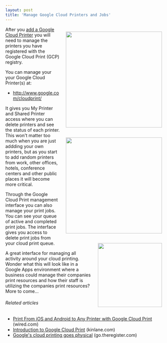 ```yaml
---
layout: post
title: 'Manage Google Cloud Printers and Jobs'
---
```

<a href="http://www.google.com/cloudprint/" target="_blank"><img style="padding: 15px;" src="http://kinlane-productions.s3.amazonaws.com/google-cloud-print/google-cloud-print-manage-printers.png" alt="" width="300" align="right" /></a>After you <a href="http://www.google.com/chrome/intl/en/p/cloudprint.html" target="_blank">add a Google Cloud Printer</a> you will need to manage the printers you have registered with the Google Cloud Print (GCP) registry.<p></p>
You can manage your your Google Cloud Printer(s) at:
<ul class="mainlist">
	<li><a href="http://www.google.com/cloudprint/" target="_blank">http://www.google.com/cloudprint/</a></li>
</ul>
It gives you My Printer and Shared Printer access where you can delete printers and see the status of each printer.
<a href="http://www.google.com/cloudprint/" target="_blank"><img style="padding: 15px;" src="http://kinlane-productions.s3.amazonaws.com/google-cloud-print/google-cloud-print-manage-print-jobs.png" alt="" width="300" align="right" /></a>
This won't matter too much when you are just addding your own printers, but as you start to add random printers from work, other offices, hotels, conference centers and other public places it will become more critical.<p></p>
Through the Google Cloud Print management interface you can also manage your print jobs.
<a href="http://www.mimeo.com/" target="_blank"><img style="padding: 15px;" src="http://kinlane-productions.s3.amazonaws.com/mimeo-logo.jpg" alt="" width="200" align="right" /></a>
You can see your queue of active and completed print jobs. The interface gives you access to delete print jobs from your cloud print queue.<p></p>
A great interface for managing all activity around your cloud printing. Wonder what this will look like in a Google Apps environment where a business could manage their companies print resources and how their staff is utilizing the companies print resources? More to come...
<h6 class="zemanta-related-title" style="font-size: 1em;">Related articles</h6>
<ul class="zemanta-article-ul">
	<li class="zemanta-article-ul-li"><a href="http://www.wired.com/gadgetlab/2011/01/print-from-ios-and-android-to-any-printer-with-google-cloud-print/">Print From iOS and Android to Any Printer with Google Cloud Print</a> (wired.com)</li>
	<li class="zemanta-article-ul-li"><a href="http://www.kinlane.com/2011/02/introduction-to-google-cloud-print/">Introduction to Google Cloud Print</a> (kinlane.com)</li>
	<li class="zemanta-article-ul-li"><a href="http://go.theregister.com/feed/www.theregister.co.uk/2011/01/25/google_cloud_printing/">Google's cloud printing goes physical</a> (go.theregister.com)</li>
</ul>
